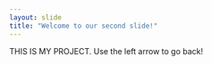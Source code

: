 ```yaml
---
layout: slide
title: "Welcome to our second slide!"
---
```

THIS IS MY PROJECT.
Use the left arrow to go back!
